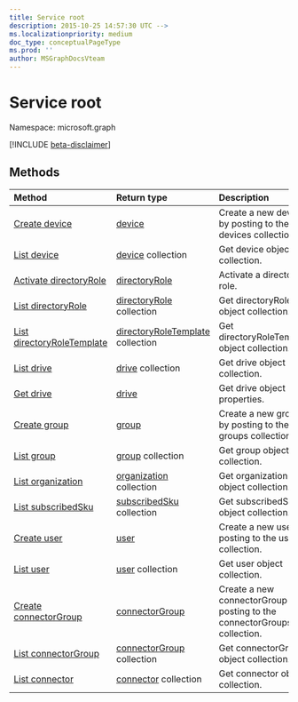 ```yaml
---
title: Service root
description: 2015-10-25 14:57:30 UTC -->
ms.localizationpriority: medium
doc_type: conceptualPageType
ms.prod: ''
author: MSGraphDocsVteam
---
```


# Service root

Namespace: microsoft.graph

[!INCLUDE [beta-disclaimer](../../includes/beta-disclaimer.md)]

## Methods

| Method                                                                 | Return type                                                  | Description                                                               |
| :--------------------------------------------------------------------- | :----------------------------------------------------------- | :------------------------------------------------------------------------ |
| [Create device](../api/device-post-devices.md)                         | [device](device.md)                                          | Create a new device by posting to the devices collection.                 |
| [List device](../api/device-list.md)                                   | [device](device.md) collection                               | Get device object collection.                                             |
| [Activate directoryRole](../api/directoryrole-post-directoryroles.md)  | [directoryRole](directoryrole.md)                            | Activate a directory role.                                                |
| [List directoryRole](../api/directoryrole-list.md)                     | [directoryRole](directoryrole.md) collection                 | Get directoryRole object collection.                                      |
| [List directoryRoleTemplate](../api/directoryroletemplate-list.md)     | [directoryRoleTemplate](directoryroletemplate.md) collection | Get directoryRoleTemplate object collection.                              |
| [List drive](../api/drive-list.md)                                     | [drive](drive.md) collection                                 | Get drive object collection.                                              |
| [Get drive](../api/drive-get.md)                                       | [drive](drive.md)                                            | Get drive object properties.                                              |
| [Create group](../api/group-post-groups.md)                            | [group](group.md)                                            | Create a new group by posting to the groups collection.                   |
| [List group](../api/group-list.md)                                     | [group](group.md) collection                                 | Get group object collection.                                              |
| [List organization](../api/organization-list.md)                       | [organization](organization.md) collection                   | Get organization object collection.                                       |
| [List subscribedSku](../api/subscribedsku-list.md)                     | [subscribedSku](subscribedsku.md) collection                 | Get subscribedSku object collection.                                      |
| [Create user](../api/user-post-users.md)                               | [user](user.md)                                              | Create a new user by posting to the users collection.                     |
| [List user](../api/user-list.md)                                       | [user](user.md) collection                                   | Get user object collection.                                               |
| [Create connectorGroup](../api/connectorgroup-post-connectorgroups.md) | [connectorGroup](connectorgroup.md)                          | Create a new connectorGroup by posting to the connectorGroups collection. |
| [List connectorGroup](../api/connectorgroup-list.md)                   | [connectorGroup](connectorgroup.md) collection               | Get connectorGroup object collection.                                     |
| [List connector](../api/connector-list.md)                             | [connector](connector.md) collection                         | Get connector object collection.                                          |

<!-- uuid: 8fcb5dbc-d5aa-4681-8e31-b001d5168d79
2015-10-25 14:57:30 UTC -->

<!--
{
  "type": "#page.annotation",
  "description": "Service root",
  "keywords": "",
  "section": "documentation",
  "tocPath": "",
  "suppressions": []
}
-->
